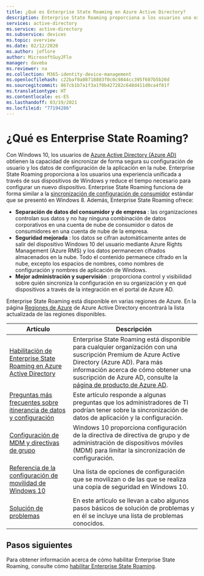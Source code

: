```yaml
---
title: ¿Qué es Enterprise State Roaming en Azure Active Directory?
description: Enterprise State Roaming proporciona a los usuarios una experiencia unificada a través de sus dispositivos de Windows.
services: active-directory
ms.service: active-directory
ms.subservice: devices
ms.topic: overview
ms.date: 02/12/2020
ms.author: joflore
author: MicrosoftGuyJFlo
manager: daveba
ms.reviewer: na
ms.collection: M365-identity-device-management
ms.openlocfilehash: c22baf0a08718883f0c0c9844cc395f607b5b20d
ms.sourcegitcommit: 867cb1b7a1f3a1f0b427282c648d411d0ca4f81f
ms.translationtype: HT
ms.contentlocale: es-ES
ms.lasthandoff: 03/19/2021
ms.locfileid: "77194286"
---
```

# <a name="what-is-enterprise-state-roaming"></a>¿Qué es Enterprise State Roaming?

Con Windows 10, los usuarios de [Azure Active Directory (Azure AD)](../fundamentals/active-directory-whatis.md) obtienen la capacidad de sincronizar de forma segura su configuración de usuario y los datos de configuración de la aplicación en la nube. Enterprise State Roaming proporciona a los usuarios una experiencia unificada a través de sus dispositivos de Windows y reduce el tiempo necesario para configurar un nuevo dispositivo. Enterprise State Roaming funciona de forma similar a la [sincronización de configuración de consumidor](https://go.microsoft.com/fwlink/?linkid=2015135) estándar que se presentó en Windows 8. Además, Enterprise State Roaming ofrece:

* **Separación de datos del consumidor y de empresa** : las organizaciones controlan sus datos y no hay ninguna combinación de datos corporativos en una cuenta de nube de consumidor o datos de consumidores en una cuenta de nube de la empresa.
* **Seguridad mejorada** : los datos se cifran automáticamente antes de salir del dispositivo Windows 10 del usuario mediante Azure Rights Management (Azure RMS) y los datos permanecen cifrados almacenados en la nube. Todo el contenido permanece cifrado en la nube, excepto los espacios de nombres, como nombres de configuración y nombres de aplicación de Windows.  
* **Mejor administración y supervisión** : proporciona control y visibilidad sobre quién sincroniza la configuración en su organización y en qué dispositivos a través de la integración en el portal de Azure AD. 

Enterprise State Roaming está disponible en varias regiones de Azure. En la página [Regiones de Azure](https://azure.microsoft.com/regions/#services) de Azure Active Directory encontrará la lista actualizada de las regiones disponibles.

| Artículo | Descripción |
| --- | --- |
| [Habilitación de Enterprise State Roaming en Azure Active Directory](enterprise-state-roaming-enable.md) |Enterprise State Roaming está disponible para cualquier organización con una suscripción Premium de Azure Active Directory (Azure AD). Para más información acerca de cómo obtener una suscripción de Azure AD, consulte la [página de producto de Azure AD](https://azure.microsoft.com/services/active-directory). |
| [Preguntas más frecuentes sobre itinerancia de datos y configuración](enterprise-state-roaming-faqs.md) |Este artículo responde a algunas preguntas que los administradores de TI podrían tener sobre la sincronización de datos de aplicación y la configuración. |
| [Configuración de MDM y directivas de grupo](enterprise-state-roaming-group-policy-settings.md) |Windows 10 proporciona configuración de la directiva de directiva de grupo y de administración de dispositivos móviles (MDM) para limitar la sincronización de configuración. |
| [Referencia de la configuración de movilidad de Windows 10](enterprise-state-roaming-windows-settings-reference.md) |Una lista de opciones de configuración que se movilizan o de las que se realiza una copia de seguridad en Windows 10. |
| [Solución de problemas](enterprise-state-roaming-troubleshooting.md) |En este artículo se llevan a cabo algunos pasos básicos de solución de problemas y en él se incluye una lista de problemas conocidos. |

## <a name="next-steps"></a>Pasos siguientes

Para obtener información acerca de cómo habilitar Enterprise State Roaming, consulte cómo [habilitar Enterprise State Roaming](enterprise-state-roaming-enable.md).
